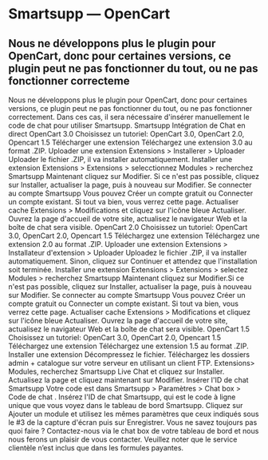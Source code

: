 # Smartsupp — OpenCart
## Nous ne développons plus le plugin pour OpenCart, donc pour certaines versions, ce plugin peut ne pas fonctionner du tout, ou ne pas fonctionner correcteme
Nous ne développons plus le plugin pour OpenCart, donc pour certaines versions, ce plugin peut ne pas fonctionner du tout, ou ne pas fonctionner correctement. Dans ces cas, il sera nécessaire d'insérer manuellement le code de chat pour utiliser Smartsupp.
Smartsupp Intégration de Chat en direct
OpenCart 3.0
Choisissez un tutoriel: OpenCart 3.0, OpenCart 2.0, Opencart 1.5
Télécharger une extension
Téléchargez une extension 3.0 au format .ZIP.
Uploader une extension
Extensions > Installerer > Uploader
Uploader le fichier .ZIP, il va installer automatiquement.
Installer une extension
Extensions > Extensions > selecctionnez Modules > recherchez Smartsupp 
Maintenant cliquez sur Modifier. Si ce n'est pas possible, cliquez sur Installer, actualiser la page, puis à nouveau sur Modifier. 
Se connecter au compte Smartsupp
Vous pouvez Créer un compte gratuit ou Connecter un compte existant.
Si tout va bien, vous verrez cette page.
Actualiser cache
Extensions > Modifications et cliquez sur l'icône bleue Actualiser. 
Ouvrez la page d'accueil de votre site, actualisez le navigateur Web et la boîte de chat sera visible.
OpenCart 2.0
Choisissez un tutoriel: OpenCart 3.0, OpenCart 2.0, Opencart 1.5
Téléchargez une extension
Téléchargez une extension 2.0 au format .ZIP.
Uploader une extension
Extensions > Installateur d'extension > Uploader
Uploadez le fichier .ZIP, il va installer automatiquement. Sinon, cliquez sur Continuer et attendez que l'installation soit terminée.
Installer une extension
Extensions > Extensions > selectez Modules > recherchez Smartsupp 
Maintenant cliquez sur Modifier.Si ce n'est pas possible, cliquez sur Installer, actualiser la page, puis à nouveau sur Modifier. 
Se connecter au compte Smartsupp
Vous pouvez Créer un compte gratuit ou Connecter un compte existant.
Si tout va bien, vous verrez cette page.
Actualiser cache
Extensions > Modifications et cliquez sur l'icône bleue Actualiser. 
Ouvrez la page d'accueil de votre site, actualisez le navigateur Web et la boîte de chat sera visible.
OpenCart 1.5
Choisissez un tutoriel: OpenCart 3.0, OpenCart 2.0, Opencart 1.5
Téléchargez une extension
Téléchargez une extension 1.5 au format .ZIP.
Installer une extension
Décompressez le fichier. Téléchargez les dossiers admin + catalogue sur votre serveur en utilisant un client FTP.
Extensions> Modules, recherchez Smartsupp Live Chat et cliquez sur Installer.
Actualisez la page et cliquez maintenant sur Modifier.
Insérer l'ID de chat Smartsupp
Votre code est dans Smartsupp > Paramètres > Chat box > Code de chat .
Insérez l'ID de chat Smartsupp, qui est le code à ligne unique que vous voyez dans le tableau de bord Smartsupp.
Cliquez sur Ajouter un module et utilisez les mêmes paramètres que ceux indiqués sous le #3 de la capture d'écran puis sur Enregistrer.
Vous ne savez toujours pas quoi faire ? Contactez-nous via le chat box de votre tableau de bord et nous nous ferons un plaisir de vous contacter. Veuillez noter que le service clientèle n’est inclus que dans les formules payantes.

